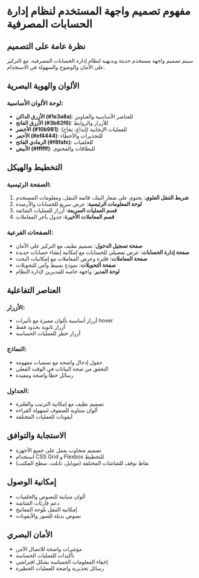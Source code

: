 # مفهوم تصميم واجهة المستخدم لنظام إدارة الحسابات المصرفية

## نظرة عامة على التصميم

سيتم تصميم واجهة مستخدم حديثة وبديهية لنظام إدارة الحسابات المصرفية، مع التركيز على الأمان والوضوح والسهولة في الاستخدام.

## الألوان والهوية البصرية

### لوحة الألوان الأساسية:
- **الأزرق الداكن (#1e3a8a)**: للعناصر الأساسية والعناوين
- **الأزرق الفاتح (#3b82f6)**: للأزرار والروابط
- **الأخضر (#10b981)**: للعمليات الإيجابية (إيداع، نجاح)
- **الأحمر (#ef4444)**: للتحذيرات والأخطاء
- **الرمادي الفاتح (#f8fafc)**: للخلفيات
- **الأبيض (#ffffff)**: للبطاقات والمحتوى

## التخطيط والهيكل

### الصفحة الرئيسية:
1. **شريط التنقل العلوي**: يحتوي على شعار البنك، قائمة التنقل، ومعلومات المستخدم
2. **لوحة المعلومات الرئيسية**: عرض سريع للحسابات والأرصدة
3. **قسم العمليات السريعة**: أزرار للعمليات الشائعة
4. **قسم المعاملات الأخيرة**: جدول بآخر المعاملات

### الصفحات الفرعية:
- **صفحة تسجيل الدخول**: تصميم نظيف مع التركيز على الأمان
- **صفحة إدارة الحسابات**: عرض تفصيلي للحسابات مع إمكانية إنشاء حسابات جديدة
- **صفحة المعاملات**: فلترة وعرض المعاملات مع إمكانيات البحث
- **صفحة التحويلات**: نموذج بسيط وآمن للتحويلات
- **لوحة المدير**: واجهة خاصة للمديرين لإدارة النظام

## العناصر التفاعلية

### الأزرار:
- أزرار أساسية بألوان مميزة مع تأثيرات hover
- أزرار ثانوية بحدود فقط
- أزرار خطر للعمليات الحساسة

### النماذج:
- حقول إدخال واضحة مع تسميات مفهومة
- التحقق من صحة البيانات في الوقت الفعلي
- رسائل خطأ واضحة ومفيدة

### الجداول:
- تصميم نظيف مع إمكانية الترتيب والفلترة
- ألوان متناوبة للصفوف لسهولة القراءة
- أيقونات للعمليات المختلفة

## الاستجابة والتوافق

- تصميم متجاوب يعمل على جميع الأجهزة
- استخدام CSS Grid و Flexbox للتخطيط
- نقاط توقف للشاشات المختلفة (موبايل، تابلت، سطح المكتب)

## إمكانية الوصول

- ألوان متباينة للنصوص والخلفيات
- دعم قارئات الشاشة
- إمكانية التنقل بلوحة المفاتيح
- نصوص بديلة للصور والأيقونات

## الأمان البصري

- مؤشرات واضحة للاتصال الآمن
- تأكيدات للعمليات الحساسة
- إخفاء المعلومات الحساسة بشكل افتراضي
- رسائل تحذيرية واضحة للعمليات الخطيرة

